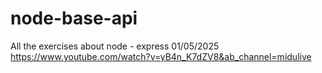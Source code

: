 # node-base-api
All the exercises about node - express
01/05/2025
https://www.youtube.com/watch?v=yB4n_K7dZV8&ab_channel=midulive


